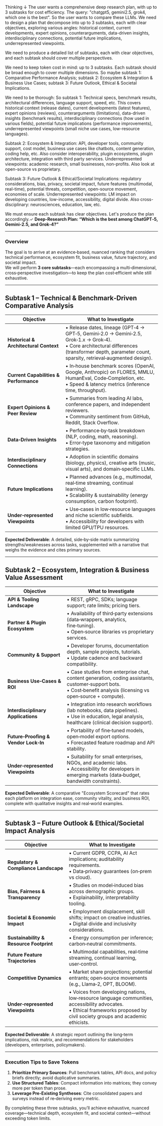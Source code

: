 Thinking ↓
The user wants a comprehensive deep research plan, with up to 3 subtasks for cost efficiency. The query: "chatgpt5, gemini2.5, grok4, which one is the best". So the user wants to compare these LLMs. We need to design a plan that decompose into up to 3 subtasks, each with clear objectives, exploring various angles: historical context, current developments, expert opinions, counterarguments, data-driven insights, interdisciplinary connections, potential future implications, underrepresented viewpoints.

We need to produce a detailed list of subtasks, each with clear objectives, and each subtask should cover multiple perspectives.

We need to keep token cost in mind: up to 3 subtasks. Each subtask should be broad enough to cover multiple dimensions. So maybe subtask 1: Comparative Performance Analysis; subtask 2: Ecosystem & Integration & Business Use Cases; subtask 3: Future Outlook, Ethical & Societal Implications.

We need to be thorough: So subtask 1: Technical specs, benchmark results, architectural differences, language support, speed, etc. This covers historical context (release dates), current developments (latest features), expert opinions (reviews), counterarguments (limitations), data-driven insights (benchmark results), interdisciplinary connections (how used in various fields), potential future implications (performance improvements), underrepresented viewpoints (small niche use cases, low-resource languages).

Subtask 2: Ecosystem & Integration: API, developer tools, community support, cost model, business use cases like chatbots, content generation, coding help, etc. Also consider interoperability, plugin ecosystems, plugin architecture, integration with third party services. Underrepresented viewpoints: academic research, small businesses, non-profits. Also look at open-source vs proprietary.

Subtask 3: Future Outlook & Ethical/Societal Implications: regulatory considerations, bias, privacy, societal impact, future features (multimodal, real-time), potential threats, competition, open-source movement, economies of scale. Underrepresented viewpoints: LM impact on developing countries, low-income, accessibility, digital divide. Also cross-disciplinary: neurosciences, education, law, etc.

We must ensure each subtask has clear objectives. Let's produce the plan accordingly.✓
**Deep‑Research Plan: “Which is the best among ChatGPT‑5, Gemini‑2.5, and Grok‑4?”**

---

### Overview  
The goal is to arrive at an evidence‑based, nuanced ranking that considers technical performance, ecosystem fit, business value, future trajectory, and societal impact.  
We will perform **3 core subtasks**—each encompassing a multi‑dimensional, cross‑perspective investigation—to keep the plan cost‑efficient while still exhaustive.

---

## Subtask 1 – **Technical & Benchmark‑Driven Comparative Analysis**

| **Objective** | **What to Investigate** |
|---------------|------------------------|
| **Historical & Architectural Context** | • Release dates, lineage (GPT‑4 → GPT‑5, Gemini‑2.0 → Gemini‑2.5, Grok‑1.x → Grok‑4). <br>• Core architectural differences (transformer depth, parameter count, sparsity, retrieval‑augmented design). |
| **Current Capabilities & Performance** | • In‑house benchmark scores (OpenAI, Google, Anthropic) on FLORES, MMLU, HumanEval, Code‑Completion, etc. <br>• Speed & latency metrics (inference time, throughput). |
| **Expert Opinions & Peer Review** | • Summaries from leading AI labs, conference papers, and independent reviewers. <br>• Community sentiment from GitHub, Reddit, Stack Overflow. |
| **Data‑Driven Insights** | • Performance‑by‑task breakdown (NLP, coding, math, reasoning). <br>• Error‑type taxonomy and mitigation strategies. |
| **Interdisciplinary Connections** | • Adoption in scientific domains (biology, physics), creative arts (music, visual arts), and domain‑specific LLMs. |
| **Future Implications** | • Planned advances (e.g., multimodal, real‑time streaming, continual learning). <br>• Scalability & sustainability (energy consumption, carbon footprint). |
| **Under‑represented Viewpoints** | • Use‑cases in low‑resource languages and niche scientific subfields. <br>• Accessibility for developers with limited GPU/TPU resources. |

**Expected Deliverable**: A detailed, side‑by‑side matrix summarizing strengths/weaknesses across tasks, supplemented with a narrative that weighs the evidence and cites primary sources.

---

## Subtask 2 – **Ecosystem, Integration & Business Value Assessment**

| **Objective** | **What to Investigate** |
|---------------|------------------------|
| **API & Tooling Landscape** | • REST, gRPC, SDKs; language support; rate limits; pricing tiers. |
| **Partner & Plugin Ecosystem** | • Availability of third‑party extensions (data‑wrappers, analytics, fine‑tuning). <br>• Open‑source libraries vs proprietary services. |
| **Community & Support** | • Developer forums, documentation depth, sample projects, tutorials. <br>• Update cadence and backward compatibility. |
| **Business Use‑Cases & ROI** | • Case studies from enterprise chat, content generation, coding assistants, customer‑support bots. <br>• Cost‑benefit analysis (licensing vs open‑source + compute). |
| **Interdisciplinary Applications** | • Integration into research workflows (lab notebooks, data pipelines). <br>• Use in education, legal analysis, healthcare (clinical decision support). |
| **Future‑Proofing & Vendor Lock‑In** | • Portability of fine‑tuned models, open‑model export options. <br>• Forecasted feature roadmap and API stability. |
| **Under‑represented Viewpoints** | • Suitability for small enterprises, NGOs, and academic labs. <br>• Accessibility for developers in emerging markets (data‑budget, bandwidth constraints). |

**Expected Deliverable**: A comparative "Ecosystem Scorecard" that rates each platform on integration ease, community vitality, and business ROI, complete with qualitative insights and real‑world examples.

---

## Subtask 3 – **Future Outlook & Ethical/Societal Impact Analysis**

| **Objective** | **What to Investigate** |
|---------------|------------------------|
| **Regulatory & Compliance Landscape** | • Current GDPR, CCPA, AI Act implications; auditability requirements. <br>• Data‑privacy guarantees (on‑prem vs cloud). |
| **Bias, Fairness & Transparency** | • Studies on model‑induced bias across demographic groups. <br>• Explainability, interpretability tooling. |
| **Societal & Economic Impact** | • Employment displacement, skill shifts; impact on creative industries. <br>• Digital divide and inclusivity considerations. |
| **Sustainability & Resource Footprint** | • Energy consumption per inference; carbon‑neutral commitments. |
| **Future Feature Trajectories** | • Multimodal capabilities, real‑time streaming, continual learning, user‑control. |
| **Competitive Dynamics** | • Market share projections; potential entrants; open‑source movements (e.g., Llama‑2, OPT, BLOOM). |
| **Under‑represented Viewpoints** | • Voices from developing nations, low‑resource language communities, accessibility advocates. <br>• Ethical frameworks proposed by civil society groups and academic ethicists. |

**Expected Deliverable**: A strategic report outlining the long‑term implications, risk matrix, and recommendations for stakeholders (developers, enterprises, policymakers).

---

### Execution Tips to Save Tokens

1. **Prioritize Primary Sources**: Pull benchmark tables, API docs, and policy briefs directly; avoid duplicative summaries.  
2. **Use Structured Tables**: Compact information into matrices; they convey more per token than prose.  
3. **Leverage Pre‑Existing Syntheses**: Cite consolidated papers and surveys instead of re‑deriving every metric.

By completing these three subtasks, you’ll achieve exhaustive, nuanced coverage—technical depth, ecosystem fit, and societal context—without exceeding token limits.